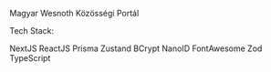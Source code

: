 Magyar Wesnoth Közösségi Portál

Tech Stack:

NextJS
ReactJS
Prisma
Zustand
BCrypt
NanoID
FontAwesome
Zod
TypeScript